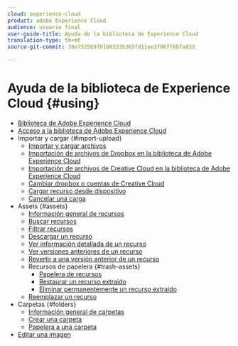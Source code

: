 ```yaml
---
cloud: experience-cloud
product: adobe Experience Cloud
audience: usuario final
user-guide-title: Ayuda de la biblioteca de Experience Cloud
translation-type: tm+mt
source-git-commit: 38e7525b9701b03235365fd11ee3f06ff6bfa033

---
```



# Ayuda de la biblioteca de Experience Cloud {#using}

+ [Biblioteca de Adobe Experience Cloud](c-library-about/overview.md)
+ [Acceso a la biblioteca de Adobe Experience Cloud](c-library-about/c-access-the-library.md)
+ Importar y cargar {#import-upload}
   + [Importar y cargar archivos](c-library-about/c-importing-and-uploading/c-importing-and-uploading.md)
   + [Importación de archivos de Dropbox en la biblioteca de Adobe Experience Cloud](c-library-about/c-importing-and-uploading/c-import-dropbox-files.md)
   + [Importación de archivos de Creative Cloud en la biblioteca de Adobe Experience Cloud](c-library-about/c-importing-and-uploading/c-import-creative-cloud-files.md)
   + [Cambiar dropbox o cuentas de Creative Cloud](c-library-about/c-importing-and-uploading/c-change-dropbox-or-creative-cloud-accounts.md)
   + [Cargar recurso desde dispositivo](c-library-about/c-importing-and-uploading/c-upload-asset-from-device.md)
   + [Cancelar una carga](c-library-about/c-importing-and-uploading/c-cancel-an-upload.md)
+ Assets {#assets}
   + [Información general de recursos](c-library-about/c-assets/c-assets.md)
   + [Buscar recursos](c-library-about/c-assets/c-search-for-assets.md)
   + [Filtrar recursos](c-library-about/c-assets/c-filter-assets.md)
   + [Descargar un recurso](c-library-about/c-assets/c-download-an-asset.md)
   + [Ver información detallada de un recurso](c-library-about/c-assets/c-view-detailed-information-for-an-asset.md)
   + [Ver versiones anteriores de un recurso](c-library-about/c-assets/c-view-previous-versions-of-an-asset.md)
   + [Revertir a una versión anterior de un recurso](c-library-about/c-assets/c-revert-to-an-older-version-of-an-asset.md)
   + Recursos de papelera {#trash-assets}
      + [Papelera de recursos](c-library-about/c-assets/c-delete-an-asset/c-delete-an-asset.md)
      + [Restaurar un recurso extraído](c-library-about/c-assets/c-delete-an-asset/c-restore-a-deleted-asset.md)
      + [Eliminar permanentemente un recurso extraído](c-library-about/c-assets/c-delete-an-asset/c-permanently-delete-an-asset.md)
   + [Reemplazar un recurso](c-library-about/c-assets/replace-an-asset.md)
+ Carpetas {#folders}
   + [Información general de carpetas](c-library-about/c-folders/c-folders.md)
   + [Crear una carpeta](c-library-about/c-folders/c-create-a-folder.md)
   + [Papelera a una carpeta](c-library-about/c-folders/c-delete-a-folder.md)
+ [Editar una imagen](c-library-about/c-edit-an-image.md)
